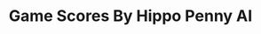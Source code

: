 ---
title: Game Scores By Hippo Penny AI
layout: scoredetail
permalink: /meta-score/destiny-2-the-final-shape
header:
  teaser: /assets/images/destiny-2-the-final-shape.jpg
  video:
    id: dZrxWFrd1zQ
    provider: youtube
---